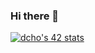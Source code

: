 ### Hi there 👋

[![dcho's 42 stats](https://badge42.herokuapp.com/api/stats/dcho?privacyEmail=true)](https://github.com/dcho/badge42)


<!--
**DBrider3/DBrider3** is a ✨ _special_ ✨ repository because its `README.md` (this file) appears on your GitHub profile.

Here are some ideas to get you started:

- 🔭 I’m currently working on ...
- 🌱 I’m currently learning ...
- 👯 I’m looking to collaborate on ...
- 🤔 I’m looking for help with ...
- 💬 Ask me about ...
- 📫 How to reach me: ...
- 😄 Pronouns: ...
- ⚡ Fun fact: ...
-->
